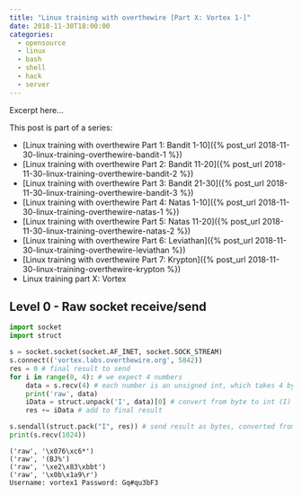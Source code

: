 ```yaml
---
title: "Linux training with overthewire [Part X: Vortex 1-]"
date: 2018-11-30T18:00:00
categories:
  - opensource
  - linux
  - bash
  - shell
  - hack
  - server
---
```

Excerpt here...
<!--more-->

This post is part of a series:
- [Linux training with overthewire Part 1: Bandit 1-10]({% post_url 2018-11-30-linux-training-overthewire-bandit-1 %})
- [Linux training with overthewire Part 2: Bandit 11-20]({% post_url 2018-11-30-linux-training-overthewire-bandit-2 %})
- [Linux training with overthewire Part 3: Bandit 21-30]({% post_url 2018-11-30-linux-training-overthewire-bandit-3 %})
- [Linux training with overthewire Part 4: Natas 1-10]({% post_url 2018-11-30-linux-training-overthewire-natas-1 %})
- [Linux training with overthewire Part 5: Natas 11-20]({% post_url 2018-11-30-linux-training-overthewire-natas-2 %})
- [Linux training with overthewire Part 6: Leviathan]({% post_url 2018-11-30-linux-training-overthewire-leviathan %})
- [Linux training with overthewire Part 7: Krypton]({% post_url 2018-11-30-linux-training-overthewire-krypton %})
- Linux training part X: Vortex

## Level 0 - Raw socket receive/send
```python
import socket
import struct

s = socket.socket(socket.AF_INET, socket.SOCK_STREAM)
s.connect(('vortex.labs.overthewire.org', 5842))
res = 0 # final result to send
for i in range(0, 4): # we expect 4 numbers
    data = s.recv(4) # each number is an unsigned int, which takes 4 bytes
    print('raw', data)
    iData = struct.unpack('I', data)[0] # convert from byte to int (I)
    res += iData # add to final result

s.sendall(struct.pack("I", res)) # send result as bytes, converted from an int (I)
print(s.recv(1024))
```

```
('raw', '\x076\xc6*')
('raw', '(BJ%')
('raw', '\xe2\x83\xbbt')
('raw', '\x0b\x1a9\r')
Username: vortex1 Password: Gq#qu3bF3
```
